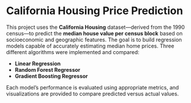 # California Housing Price Prediction

This project uses the **California Housing** dataset—derived from the 1990 census—to predict the **median house value per census block** based on socioeconomic and geographic features. The goal is to build regression models capable of accurately estimating median home prices. Three different algorithms were implemented and compared:

- **Linear Regression**  
- **Random Forest Regressor**  
- **Gradient Boosting Regressor**  

Each model’s performance is evaluated using appropriate metrics, and visualizations are provided to compare predicted versus actual values.
